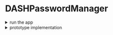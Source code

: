 # DASHPasswordManager

<details>
<summary markdown="span">run the app</summary>
	
- run inside your browser:
	-
	- you need a terminal or an IDE like webstom, where you have opened to projekt directory
	- cd passwordmanager/
	- npm install
	- ionic serve
	
- run on your phone (only android is considered now):
	-
	- you need to have a working android studio environment on your pc
	- you need a terminal or an IDE like webstom, where you have opened to projekt directory
	- cd passwordmanager/
	- npm install (if you dont have done it before)
	- ionic build
	- add in capacitor.config.json path of android studio like: "linuxAndroidStudioPath": "/snap/android-studio/current/android-studio/bin/studio.sh",
	- ionic cap add android
	- ionic cap open android
	- then android studio will be open and you can start the app on your device or emulator of choice

</details>

<details>
<summary markdown="span">prototype implementation</summary>
	
 - out of scope:
	 - 
	 - sharing passwords. (asymmetric cryptography)
	 - local storage of passwords
	 - fancy user-functionalities (for example, 20-character password without special characters.)
 - what we implement:
	 - 
	 - store Passwords in Dash Drive
	 - multi-device access (we implement with Ionic, so we can easily create Android-, IOS-App and Browser Extension)
	 - GUI with react
 - functionalities to be expected:
	 - 
	 - store passwords
	 - read all stored passwords 
	 - sign in with only one mnemonic
		 - choose between any desired existing identity or create a new one
			 - (We don't want to create a mnemonic, for the same reasons as Whatsdapp, so everything related to money is outsourced.)
	 - cryptographic part
		 - create and get specific hardend key (specify path)
		 - derive symmetric key using sha-512
		 - fill the payload so that it can be AES encrypted
		 - use a random number generator to generate an input vector
		 - symmetric encryption using AES-256-CBC for deriving a symmetric key 
		 - symmetric encryption using AES-256-GCM for contract encryption
 - data contract:
	 - 
	 - owner: to reference data (is implicitly given)
	 - index: for identifying the path for the key.
	 - input vector: for AES-256-GCM
	 - authentication Tag: for AES-256-GCM
	 - encrypted payload
	 - contractId: 7m3ZYqYUyJpYUYbPAgWNBP2fcW6agLRxP9U2c6xfjpGV
	 ```
	{
                "passwordmanager": {
                        "indices": [
                                {
                                        "properties": [
                                                {"index": "asc"}
                                        ],
                                        "unique": true
                                },
                                {
                                        "properties": [
                                                {"$ownerId": "asc"}
                                        ]
                                }
                        ],
                        "properties": {
                                "inputVector": {
                                        "type": "array",
                                        "byteArray": true,
                                        "minItems": 12,
                                        "maxItems": 12
                                },
                                "authenticationTag": {
                                        "type": "array",
                                        "byteArray": true,
                                        "minItems": 16,
                                        "maxItems": 16
                                },
                                "payload":{
                                        "type": "array",
                                        "byteArray": true,
                                        "minItems": 15,
                                        "maxItems": 150
                                },
                                "index": {
                                        "type": "integer",
                                        "minimum": 0,
                                        "maximum": 2147483000
                                }
                        },
                        "additionalProperties": false,
                        "required": ["index", "inputVector", "authenticationTag", "payload"]
                }
        }
	 ```
	 
 - problems we need to address:
	 - 
	 - payload padding
	 - concept for the indexing of the data (which branch of the wallet etc.)
	 - good random number generator / SHA-512, AES-256-CBC implementation
 
 - technologie stack
 	- 
	- ionic with react https://ionicframework.com/docs/react/quickstart
	- https://nodejs.org/api/crypto.html for crypto and rng (also trezor linked this lib in their slip-16)
	- https://www.npmjs.com/package/dash to connect with Dash and for key derivation and so on
 
 - architecture
 	-
	- ![alt text](https://github.com/PanzerknackerR/DASHPasswordManager/blob/main/doc/pictures/prototyp_architecture.png)

</details>
